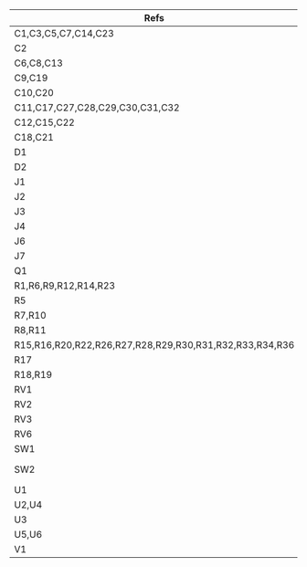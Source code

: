 | Refs                                                    | Value            | Footprint           | Qty | DNP |
| ------------------------------------------------------- | ---------------- | ------------------- | --- | --- |
| C1,C3,C5,C7,C14,C23                                     | 10nF             |                     |   6 |     |
| C2                                                      | 2.2uF            |                     |   1 |     |
| C6,C8,C13                                               | 100nF            |                     |   3 |     |
| C9,C19                                                  | 100uF            |                     |   2 |     |
| C10,C20                                                 | 220uF            |                     |   2 |     |
| C11,C17,C27,C28,C29,C30,C31,C32                         | 1uF              |                     |   8 |     |
| C12,C15,C22                                             | 10uF             |                     |   3 |     |
| C18,C21                                                 | 47nF             |                     |   2 |     |
| D1                                                      | LED blue         |                     |   1 |     |
| D2                                                      | LED amber        |                     |   1 |     |
| J1                                                      | HI Input         |                     |   1 |     |
| J2                                                      | Speaker 8Ω       |                     |   1 |     |
| J3                                                      | Headphones       |                     |   1 |     |
| J4                                                      | LO Input         |                     |   1 |     |
| J6                                                      | FX Send          |                     |   1 |     |
| J7                                                      | FX Return        |                     |   1 |     |
| Q1                                                      | S8050            |                     |   1 |     |
| R1,R6,R9,R12,R14,R23                                    | 1M               |                     |   6 |     |
| R5                                                      | 47K              |                     |   1 |     |
| R7,R10                                                  | 100              |                     |   2 |     |
| R8,R11                                                  | 220K             |                     |   2 |     |
| R15,R16,R20,R22,R26,R27,R28,R29,R30,R31,R32,R33,R34,R36 | 10K              |                     |  14 |     |
| R17                                                     | 4K7              |                     |   1 |     |
| R18,R19                                                 | 10               |                     |   2 |     |
| RV1                                                     | 500K lin         |                     |   1 |     |
| RV2                                                     | 50K log          |                     |   1 |     |
| RV3                                                     | 100K             |                     |   1 |     |
| RV6                                                     | 10k              |                     |   1 |     |
| SW1                                                     | PWR              |                     |   1 |     |
| SW2                                                     | FX Enable/Bypass |                     |   1 |     |
| U1                                                      | TL074            |                     |   1 |     |
| U2,U4                                                   | LM386            |                     |   2 |     |
| U3                                                      | ~                |                     |   1 |     |
| U5,U6                                                   | NE5532           |                     |   2 |     |
| V1                                                      | 12AX7            | Valve:Valve_Noval_P |   1 |     |
